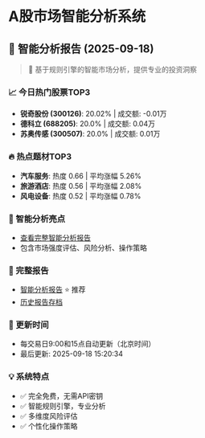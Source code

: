 # A股市场智能分析系统

## 🤖 智能分析报告 (2025-09-18)

> 🚀 基于规则引擎的智能市场分析，提供专业的投资洞察

### 📈 今日热门股票TOP3
- **锐奇股份 (300126)**: 20.02% | 成交额: -0.01万
- **德科立 (688205)**: 20.0% | 成交额: 0.04万
- **苏奥传感 (300507)**: 20.0% | 成交额: 0.01万

### 🔥 热点题材TOP3
- **汽车服务**: 热度 0.66 | 平均涨幅 5.26%
- **旅游酒店**: 热度 0.56 | 平均涨幅 2.08%
- **风电设备**: 热度 0.52 | 平均涨幅 0.78%

### 🤖 智能分析亮点
- [查看完整智能分析报告](reports/enhanced_report_2025-09-18.md)
- 包含市场强度评估、风险分析、操作策略

### 📄 完整报告
- [智能分析报告](reports/enhanced_report_2025-09-18.md) ⭐ 推荐
- [历史报告存档](reports/)

### 🔄 更新时间
- 每交易日9:00和15点自动更新（北京时间）
- 最后更新: 2025-09-18 15:20:34

### 💡 系统特点
- ✅ 完全免费，无需API密钥
- ✅ 智能规则引擎，专业分析
- ✅ 多维度风险评估
- ✅ 个性化操作策略
